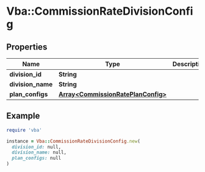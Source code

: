 # Vba::CommissionRateDivisionConfig

## Properties

| Name | Type | Description | Notes |
| ---- | ---- | ----------- | ----- |
| **division_id** | **String** |  | [optional] |
| **division_name** | **String** |  | [optional] |
| **plan_configs** | [**Array&lt;CommissionRatePlanConfig&gt;**](CommissionRatePlanConfig.md) |  | [optional] |

## Example

```ruby
require 'vba'

instance = Vba::CommissionRateDivisionConfig.new(
  division_id: null,
  division_name: null,
  plan_configs: null
)
```

